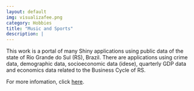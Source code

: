 ```yaml
---
layout: default
img: visualizafee.png
category: Hobbies
title: "Music and Sports"
description: |
---
```


This work is a portal of many Shiny applications using public data of the state of Rio Grande do Sul (RS), Brazil. There are applications using crime data, demographic data, socioeconomic data (idese), quarterly GDP data and economics data related to the Business Cycle of RS.

For more infomation, click [here](https://github.com/renanxcortes/VisualizaFEE).
